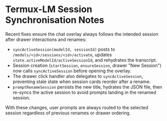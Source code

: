 # Termux-LM Session Synchronisation Notes

Recent fixes ensure the chat overlay always follows the intended session after drawer interactions and renames:

- `syncActiveSession(modelId, sessionId)` posts to `/models/<id>/sessions/<id>/activate`, updates `state.activeModelId/activeSessionId`, and rehydrates the transcript.
- Session creation (`startSession`, `ensureSession`, drawer "New Session") now calls `syncActiveSession` before opening the overlay.
- The drawer click handler also delegates to `syncActiveSession`, preventing stale state when session cards reorder after a rename.
- `promptRenameSession` persists the new title, hydrates the JSON file, then re-syncs the active session to avoid prompts landing in the renamed session.

With these changes, user prompts are always routed to the selected session regardless of previous renames or drawer ordering.
